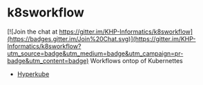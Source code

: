 # k8sworkflow

[![Join the chat at https://gitter.im/KHP-Informatics/k8sworkflow](https://badges.gitter.im/Join%20Chat.svg)](https://gitter.im/KHP-Informatics/k8sworkflow?utm_source=badge&utm_medium=badge&utm_campaign=pr-badge&utm_content=badge)
Workflows ontop of Kubernettes

- [Hyperkube](https://hub.docker.com/r/jetstack/hyperkube/)
